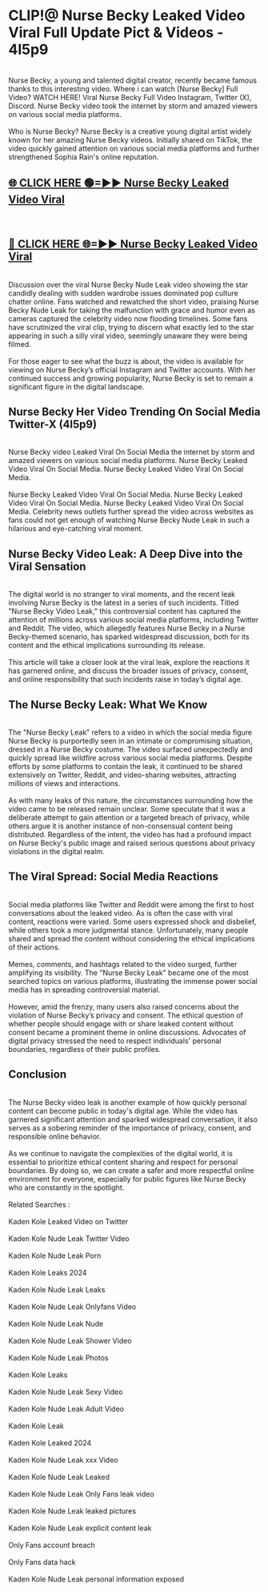 # CLIP!@ Nurse Becky Leaked Video Viral Full Update Pict & Videos - 4l5p9
<br>
Nurse Becky, a young and talented digital creator, recently became famous thanks to this interesting video. Where i can watch [Nurse Becky] Full Video? WATCH HERE! Viral Nurse Becky Full Video Instagram, Twitter (X), Discord. Nurse Becky video took the internet by storm and amazed viewers on various social media platforms.
<br><br>
Who is Nurse Becky? Nurse Becky is a creative young digital artist widely known for her amazing Nurse Becky videos. Initially shared on TikTok, the video quickly gained attention on various social media platforms and further strengthened Sophia Rain's online reputation.
<br>
<h2><a href="https://bestclip.site?title=Nurse_Becky">🌐 CLICK HERE 🟢=►► Nurse Becky Leaked Video Viral</a></h2>
<br>
<h2><a href="https://bestclip.site?title=Nurse_Becky">🔴 CLICK HERE 🌐=►► Nurse Becky Leaked Video Viral</a></h2>
<br>
Discussion over the viral Nurse Becky Nude Leak video showing the star candidly dealing with sudden wardrobe issues dominated pop culture chatter online. Fans watched and rewatched the short video, praising Nurse Becky Nude Leak for taking the malfunction with grace and humor even as cameras captured the celebrity video now flooding timelines. Some fans have scrutinized the viral clip, trying to discern what exactly led to the star appearing in such a silly viral video, seemingly unaware they were being filmed.
<br><br>
For those eager to see what the buzz is about, the video is available for viewing on Nurse Becky’s official Instagram and Twitter accounts. With her continued success and growing popularity, Nurse Becky is set to remain a significant figure in the digital landscape.
<br>
<h2>Nurse Becky Her Video Trending On Social Media Twitter-X (4l5p9)</h2>
<br>
Nurse Becky video Leaked Viral On Social Media the internet by storm and amazed viewers on various social media platforms. Nurse Becky Leaked Video Viral On Social Media. Nurse Becky Leaked Video Viral On Social Media.
<br><br>
Nurse Becky Leaked Video Viral On Social Media. Nurse Becky Leaked Video Viral On Social Media. Nurse Becky Leaked Video Viral On Social Media. Celebrity news outlets further spread the video across websites as fans could not get enough of watching Nurse Becky Nude Leak in such a hilarious and eye-catching viral moment.
<br>
<h2>Nurse Becky Video Leak: A Deep Dive into the Viral Sensation</h2>
<br>
The digital world is no stranger to viral moments, and the recent leak involving Nurse Becky is the latest in a series of such incidents. Titled "Nurse Becky Video Leak," this controversial content has captured the attention of millions across various social media platforms, including Twitter and Reddit. The video, which allegedly features Nurse Becky in a Nurse Becky-themed scenario, has sparked widespread discussion, both for its content and the ethical implications surrounding its release.
<br><br>
This article will take a closer look at the viral leak, explore the reactions it has garnered online, and discuss the broader issues of privacy, consent, and online responsibility that such incidents raise in today’s digital age.
<br>
<h2>The Nurse Becky Leak: What We Know</h2>
<br>
The "Nurse Becky Leak" refers to a video in which the social media figure Nurse Becky is purportedly seen in an intimate or compromising situation, dressed in a Nurse Becky costume. The video surfaced unexpectedly and quickly spread like wildfire across various social media platforms. Despite efforts by some platforms to contain the leak, it continued to be shared extensively on Twitter, Reddit, and video-sharing websites, attracting millions of views and interactions.
<br><br>
As with many leaks of this nature, the circumstances surrounding how the video came to be released remain unclear. Some speculate that it was a deliberate attempt to gain attention or a targeted breach of privacy, while others argue it is another instance of non-consensual content being distributed. Regardless of the intent, the video has had a profound impact on Nurse Becky's public image and raised serious questions about privacy violations in the digital realm.
<br>
<h2>The Viral Spread: Social Media Reactions</h2>
<br>
Social media platforms like Twitter and Reddit were among the first to host conversations about the leaked video. As is often the case with viral content, reactions were varied. Some users expressed shock and disbelief, while others took a more judgmental stance. Unfortunately, many people shared and spread the content without considering the ethical implications of their actions.
<br><br>
Memes, comments, and hashtags related to the video surged, further amplifying its visibility. The "Nurse Becky Leak" became one of the most searched topics on various platforms, illustrating the immense power social media has in spreading controversial material.
<br><br>
However, amid the frenzy, many users also raised concerns about the violation of Nurse Becky’s privacy and consent. The ethical question of whether people should engage with or share leaked content without consent became a prominent theme in online discussions. Advocates of digital privacy stressed the need to respect individuals' personal boundaries, regardless of their public profiles.
<br>
<h2>Conclusion</h2>
<br>
The Nurse Becky video leak is another example of how quickly personal content can become public in today's digital age. While the video has garnered significant attention and sparked widespread conversation, it also serves as a sobering reminder of the importance of privacy, consent, and responsible online behavior.
<br><br>
As we continue to navigate the complexities of the digital world, it is essential to prioritize ethical content sharing and respect for personal boundaries. By doing so, we can create a safer and more respectful online environment for everyone, especially for public figures like Nurse Becky who are constantly in the spotlight.
<br><br>
Related Searches :
<br><br>
Kaden Kole Leaked Video on Twitter
<br><br>
Kaden Kole Nude Leak Twitter Video
<br><br>
Kaden Kole Nude Leak Porn
<br><br>
Kaden Kole Leaks 2024
<br><br>
Kaden Kole Nude Leak Leaks
<br><br>
Kaden Kole Nude Leak Onlyfans Video
<br><br>
Kaden Kole Nude Leak Nude
<br><br>
Kaden Kole Nude Leak Shower Video
<br><br>
Kaden Kole Nude Leak Photos
<br><br>
Kaden Kole Leaks
<br><br>
Kaden Kole Nude Leak Sexy Video
<br><br>
Kaden Kole Nude Leak Adult Video
<br><br>
Kaden Kole Leak
<br><br>
Kaden Kole Leaked 2024
<br><br>
Kaden Kole Nude Leak xxx Video
<br><br>
Kaden Kole Nude Leak Leaked
<br><br>
Kaden Kole Nude Leak Only Fans leak video
<br><br>
Kaden Kole Nude Leak leaked pictures
<br><br>
Kaden Kole Nude Leak explicit content leak
<br><br>
Only Fans account breach
<br><br>
Only Fans data hack
<br><br>
Kaden Kole Nude Leak personal information exposed